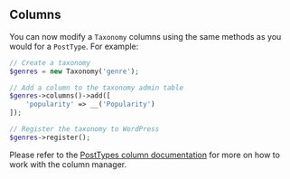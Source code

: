## Columns

You can now modify a `Taxonomy` columns using the same methods as you would for a `PostType`. For example:

```php
// Create a taxonomy
$genres = new Taxonomy('genre');

// Add a column to the taxonomy admin table
$genres->columns()->add([
    'popularity' => __('Popularity')
]);

// Register the taxonomy to WordPress
$genres->register();
```
Please refer to the [PostTypes column documentation](02-posttypes.md#columns) for more on how to work with the column manager.
